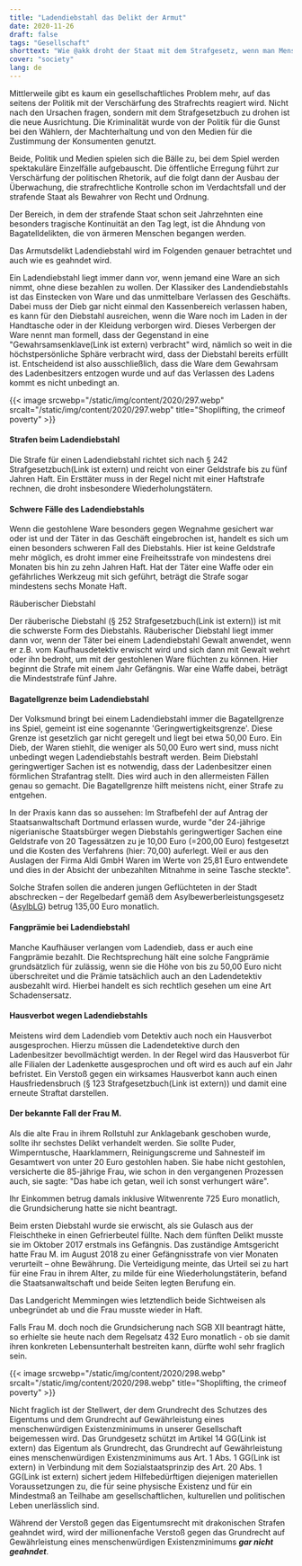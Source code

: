 ```yaml
---
title: "Ladendiebstahl das Delikt der Armut"
date: 2020-11-26
draft: false
tags: "Gesellschaft"
shorttext: "Wie @akk droht der Staat mit dem Strafgesetz, wenn man Menschen zum bücken bringen will. Die Diplomatie im Westen ist die Waffe!"
cover: "society"
lang: de
---
```


Mittlerweile gibt es kaum ein gesellschaftliches Problem mehr, auf das seitens der Politik mit der Verschärfung des Strafrechts reagiert wird. Nicht nach den Ursachen fragen, sondern mit dem Strafgesetzbuch zu drohen ist die neue Ausrichtung. Die Kriminalität wurde von der Politik für die Gunst bei den Wählern, der Machterhaltung und von den Medien für die Zustimmung der Konsumenten genutzt.

Beide, Politik und Medien spielen sich die Bälle zu, bei dem Spiel werden spektakuläre Einzelfälle aufgebauscht. Die öffentliche Erregung führt zur Verschärfung der politischen Rhetorik, auf die folgt dann der Ausbau der Überwachung, die strafrechtliche Kontrolle schon im Verdachtsfall und der strafende Staat als Bewahrer von Recht und Ordnung.

Der Bereich, in dem der strafende Staat schon seit Jahrzehnten eine besonders tragische Kontinuität an den Tag legt, ist die Ahndung von Bagatelldelikten, die von ärmeren Menschen begangen werden.

Das Armutsdelikt Ladendiebstahl wird im Folgenden genauer betrachtet und auch wie es geahndet wird.

Ein Ladendiebstahl liegt immer dann vor, wenn jemand eine Ware an sich nimmt, ohne diese bezahlen zu wollen. Der Klassiker des Landendiebstahls ist das Einstecken von Ware und das unmittelbare Verlassen des Geschäfts. Dabei muss der Dieb gar nicht einmal den Kassenbereich verlassen haben, es kann für den Diebstahl ausreichen, wenn die Ware noch im Laden in der Handtasche oder in der Kleidung verborgen wird. Dieses Verbergen der Ware nennt man formell, dass der Gegenstand in eine "Gewahrsamsenklave(Link ist extern) verbracht" wird, nämlich so weit in die höchstpersönliche Sphäre verbracht wird, dass der Diebstahl bereits erfüllt ist. Entscheidend ist also ausschließlich, dass die Ware dem Gewahrsam des Ladenbesitzers entzogen wurde und auf das Verlassen des Ladens kommt es nicht unbedingt an.

{{< image srcwebp="/static/img/content/2020/297.webp" srcalt="/static/img/content/2020/297.webp" title="Shoplifting, the crimeof poverty" >}}

#### Strafen beim Ladendiebstahl

Die Strafe für einen Ladendiebstahl richtet sich nach § 242 Strafgesetzbuch(Link ist extern) und reicht von einer Geldstrafe bis zu fünf Jahren Haft. Ein Ersttäter muss in der Regel nicht mit einer Haftstrafe rechnen, die droht insbesondere Wiederholungstätern.

#### Schwere Fälle des Ladendiebstahls

Wenn die gestohlene Ware besonders gegen Wegnahme gesichert war oder ist und der Täter in das Geschäft eingebrochen ist, handelt es sich um einen besonders schweren Fall des Diebstahls. Hier ist keine Geldstrafe mehr möglich, es droht immer eine Freiheitsstrafe von mindestens drei Monaten bis hin zu zehn Jahren Haft. Hat der Täter eine Waffe oder ein gefährliches Werkzeug mit sich geführt, beträgt die Strafe sogar mindestens sechs Monate Haft.

Räuberischer Diebstahl

Der räuberische Diebstahl (§ 252 Strafgesetzbuch(Link ist extern)) ist mit die schwerste Form des Diebstahls. Räuberischer Diebstahl liegt immer dann vor, wenn der Täter bei einem Ladendiebstahl Gewalt anwendet, wenn er z.B. vom Kaufhausdetektiv erwischt wird und sich dann mit Gewalt wehrt oder ihn bedroht, um mit der gestohlenen Ware flüchten zu können. Hier beginnt die Strafe mit einem Jahr Gefängnis. War eine Waffe dabei, beträgt die Mindeststrafe fünf Jahre.

#### Bagatellgrenze beim Ladendiebstahl

Der Volksmund bringt bei einem Ladendiebstahl immer die Bagatellgrenze ins Spiel, gemeint ist eine sogenannte 'Geringwertigkeitsgrenze'. Diese Grenze ist gesetzlich gar nicht geregelt und liegt bei etwa 50,00 Euro. Ein Dieb, der Waren stiehlt, die weniger als 50,00 Euro wert sind, muss nicht unbedingt wegen Ladendiebstahls bestraft werden. Beim Diebstahl geringwertiger Sachen ist es notwendig, dass der Ladenbesitzer einen förmlichen Strafantrag stellt. Dies wird auch in den allermeisten Fällen genau so gemacht. Die Bagatellgrenze hilft meistens nicht, einer Strafe zu entgehen.

In der Praxis kann das so aussehen: Im Strafbefehl der auf Antrag der Staatsanwaltschaft Dortmund erlassen wurde, wurde "der 24-jährige nigerianische Staatsbürger wegen Diebstahls geringwertiger Sachen eine Geldstrafe von 20 Tagessätzen zu je 10,00 Euro (=200,00 Euro) festgesetzt und die Kosten des Verfahrens (hier: 70,00) auferlegt. Weil er aus den Auslagen der Firma Aldi GmbH Waren im Werte von 25,81 Euro entwendete und dies in der Absicht der unbezahlten Mitnahme in seine Tasche steckte".

Solche Strafen sollen die anderen jungen Geflüchteten in der Stadt abschrecken – der Regelbedarf gemäß dem Asylbewerberleistungsgesetz ([AsylbLG](https://www.gesetze-im-internet.de/asylblg/BJNR107410993.html "Asylbewerberleistungsgesetz")) betrug 135,00 Euro monatlich.

#### Fangprämie bei Ladendiebstahl

Manche Kaufhäuser verlangen vom Ladendieb, dass er auch eine Fangprämie bezahlt. Die Rechtsprechung hält eine solche Fangprämie grundsätzlich für zulässig, wenn sie die Höhe von bis zu 50,00 Euro nicht überschreitet und die Prämie tatsächlich auch an den Ladendetektiv ausbezahlt wird. Hierbei handelt es sich rechtlich gesehen um eine Art Schadensersatz.

#### Hausverbot wegen Ladendiebstahls

Meistens wird dem Ladendieb vom Detektiv auch noch ein Hausverbot ausgesprochen. Hierzu müssen die Ladendetektive durch den Ladenbesitzer bevollmächtigt werden. In der Regel wird das Hausverbot für alle Filialen der Ladenkette ausgesprochen und oft wird es auch auf ein Jahr befristet. Ein Verstoß gegen ein wirksames Hausverbot kann auch einen Hausfriedensbruch (§ 123 Strafgesetzbuch(Link ist extern)) und damit eine erneute Straftat darstellen.

#### Der bekannte Fall der Frau M.

Als die alte Frau in ihrem Rollstuhl zur Anklagebank geschoben wurde, sollte ihr sechstes Delikt verhandelt werden. Sie sollte Puder, Wimperntusche, Haarklammern, Reinigungscreme und Sahnesteif im Gesamtwert von unter 20 Euro gestohlen haben. Sie habe nicht gestohlen, versicherte die 85-jährige Frau, wie schon in den vergangenen Prozessen auch, sie sagte: "Das habe ich getan, weil ich sonst verhungert wäre".

Ihr Einkommen betrug damals inklusive Witwenrente 725 Euro monatlich, die Grundsicherung hatte sie nicht beantragt.

Beim ersten Diebstahl wurde sie erwischt, als sie Gulasch aus der Fleischtheke in einen Gefrierbeutel füllte. Nach dem fünften Delikt musste sie im Oktober 2017 erstmals ins Gefängnis. Das zuständige Amtsgericht hatte Frau M. im August 2018 zu einer Gefängnisstrafe von vier Monaten verurteilt – ohne Bewährung. Die Verteidigung meinte, das Urteil sei zu hart für eine Frau in ihrem Alter, zu milde für eine Wiederholungstäterin, befand die Staatsanwaltschaft und beide Seiten legten Berufung ein.

Das Landgericht Memmingen wies letztendlich beide Sichtweisen als unbegründet ab und die Frau musste wieder in Haft.

Falls Frau M. doch noch die Grundsicherung nach SGB XII beantragt hätte, so erhielte sie heute nach dem Regelsatz 432 Euro monatlich - ob sie damit ihren konkreten Lebensunterhalt bestreiten kann, dürfte wohl sehr fraglich sein.

{{< image srcwebp="/static/img/content/2020/298.webp" srcalt="/static/img/content/2020/298.webp" title="Shoplifting, the crimeof poverty" >}}

Nicht fraglich ist der Stellwert, der dem Grundrecht des Schutzes des Eigentums und dem Grundrecht auf Gewährleistung eines menschenwürdigen Existenzminimums in unserer Gesellschaft beigemessen wird. Das Grundgesetz schützt im Artikel 14 GG(Link ist extern) das Eigentum als Grundrecht, das Grundrecht auf Gewährleistung eines menschenwürdigen Existenzminimums aus Art. 1 Abs. 1 GG(Link ist extern) in Verbindung mit dem Sozialstaatsprinzip des Art. 20 Abs. 1 GG(Link ist extern) sichert jedem Hilfebedürftigen diejenigen materiellen Voraussetzungen zu, die für seine physische Existenz und für ein Mindestmaß an Teilhabe am gesellschaftlichen, kulturellen und politischen Leben unerlässlich sind.

Während der Verstoß gegen das Eigentumsrecht mit drakonischen Strafen geahndet wird, wird der millionenfache Verstoß gegen das Grundrecht auf Gewährleistung eines menschenwürdigen Existenzminimums ***gar nicht geahndet***.



